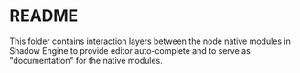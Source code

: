 # README

This folder contains interaction layers between the node native modules in
Shadow Engine to provide editor auto-complete and to serve as "documentation"
for the native modules.
